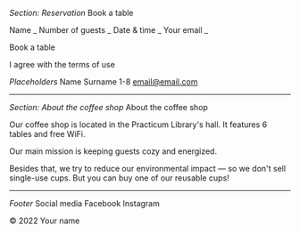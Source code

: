 _Section: Reservation_
Book a table

Name _
Number of guests _
Date & time _
Your email _

Book a table

I agree with the terms of use

_Placeholders_
Name Surname
1-8
email@email.com

---

_Section: About the coffee shop_
About the coffee shop

Our coffee shop is located in the Practicum Library's hall. It features 6 tables and free WiFi.

Our main mission is keeping guests cozy and energized.

Besides that, we try to reduce our environmental impact — so we don't sell single-use cups. But you can buy one of our reusable cups!

---

_Footer_
Social media
Facebook
Instagram

© 2022 Your name
